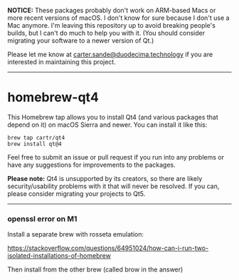 **NOTICE:** These packages probably don't work on ARM-based Macs or more recent versions of macOS. I don't know for sure because I don't use a Mac anymore. I'm leaving this repository up to avoid breaking people's builds, but I can't do much to help you with it. (You should consider migrating your software to a newer version of Qt.)

Please let me know at carter.sande@duodecima.technology if you are interested in maintaining this project.

----------------------

# homebrew-qt4

This Homebrew tap allows you to install Qt4 (and various packages that depend on it) on macOS Sierra and newer. You can install it like this:

    brew tap cartr/qt4
    brew install qt@4

Feel free to submit an issue or pull request if you run into any problems or have any suggestions for improvements to the packages.

**Please note:** Qt4 is unsupported by its creators, so there are likely security/usability problems with it that will never be resolved. If you can, please consider migrating your projects to Qt5.

----------------------

### openssl error on M1

Install a separate brew with rosseta emulation:

https://stackoverflow.com/questions/64951024/how-can-i-run-two-isolated-installations-of-homebrew

Then install from the other brew (called brow in the answer)
